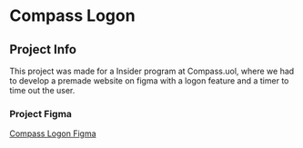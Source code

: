 # Compass Logon

## Project Info

This project was made for a Insider program at Compass.uol, where we had to develop a premade website on figma with a logon feature and a timer to time out the user.


### Project Figma

<a href="https://www.figma.com/file/CRSQIQd00KUMdXryc1mNdx/Compass-Logon---Training-Project?node-id=0%3A1">Compass Logon Figma</a>

